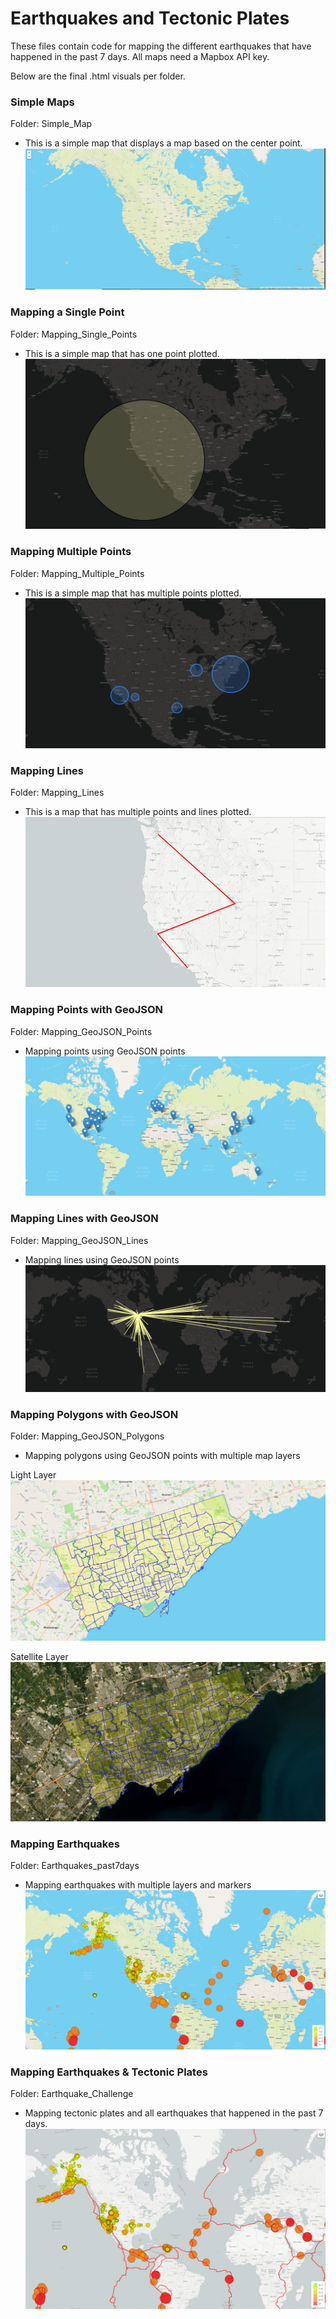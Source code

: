 # Earthquakes and Tectonic Plates

These files contain code for mapping the different earthquakes that have happened in the past 7 days. All maps need a Mapbox API key.

Below are the final .html visuals per folder.

### Simple Maps
Folder: Simple_Map
- This is a simple map that displays a map based on the center point.
![Simple_Map](https://github.com/natrockwood/Mapping_Earthquakes/blob/master/Simple_Map/01%20Simple%20Map.PNG)

### Mapping a Single Point
Folder: Mapping_Single_Points
- This is a simple map that has one point plotted.
![One_Point](https://github.com/natrockwood/Mapping_Earthquakes/blob/master/Mapping_Single_Points/02%20Mapping%20a%20Single%20Point.PNG)

### Mapping Multiple Points
Folder: Mapping_Multiple_Points
- This is a simple map that has multiple points plotted.
![Multiple_Points](https://github.com/natrockwood/Mapping_Earthquakes/blob/master/Mapping_Multiple_Points/03%20Mapping%20Multiple%20Points.PNG)

### Mapping Lines
Folder: Mapping_Lines
- This is a map that has multiple points and lines plotted.
![lines](https://github.com/natrockwood/Mapping_Earthquakes/blob/master/Mapping_Lines/Mapping%20Lines.PNG)

### Mapping Points with GeoJSON
Folder: Mapping_GeoJSON_Points
- Mapping points using GeoJSON points
![GeoJSON_Points](https://github.com/natrockwood/Mapping_Earthquakes/blob/master/Mapping_GeoJSON_Points/04%20GeoJSON%20Points.PNG)

### Mapping Lines with GeoJSON
Folder: Mapping_GeoJSON_Lines
- Mapping lines using GeoJSON points
![GeoJSON_Lines](https://github.com/natrockwood/Mapping_Earthquakes/blob/master/Mapping_GeoJSON_Linestrings/05%20GeoJSON%20Lines.PNG)

### Mapping Polygons with GeoJSON
Folder: Mapping_GeoJSON_Polygons
- Mapping polygons using GeoJSON points with multiple map layers

Light Layer
![Light Layer](https://github.com/natrockwood/Mapping_Earthquakes/blob/master/Mapping_GeoJSON_Polygons/06%20GeoJSON%20Polygons_2.PNG)

Satellite Layer
![Satellite Layer](https://github.com/natrockwood/Mapping_Earthquakes/blob/master/Mapping_GeoJSON_Polygons/06%20GeoJSON%20Polygons_1.PNG)

### Mapping Earthquakes
Folder: Earthquakes_past7days
- Mapping earthquakes with multiple layers and markers
![Earthquakes](https://github.com/natrockwood/Mapping_Earthquakes/blob/master/Earthquakes_past7days/07%20Earthquakes.PNG)

### Mapping Earthquakes & Tectonic Plates
Folder: Earthquake_Challenge
- Mapping tectonic plates and all earthquakes that happened in the past 7 days.
![Earthquakes & Tectonic Plates](https://github.com/natrockwood/Mapping_Earthquakes/blob/master/Earthquake_Challenge/08%20Earthquakes%20%26%20Plates.PNG)
